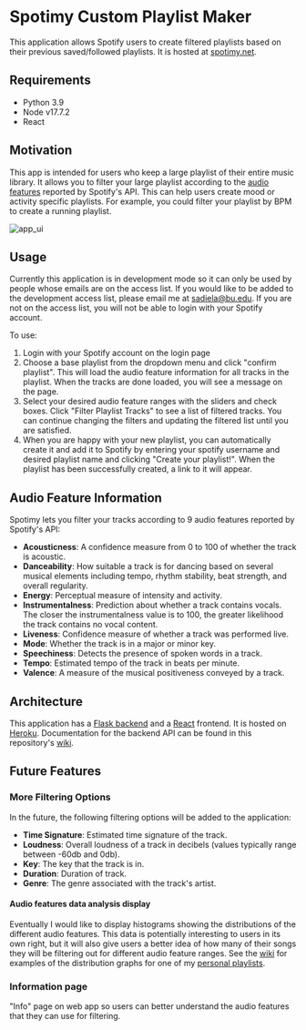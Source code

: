 # Spotimy Custom Playlist Maker

This application allows Spotify users to create filtered playlists based on their previous saved/followed playlists. It is hosted at [spotimy.net](http://spotimy.net/).

## Requirements
* Python 3.9
* Node v17.7.2
* React

## Motivation

This app is intended for users who keep a large playlist of their entire music library. It allows you to filter your large playlist according to the [audio features](https://developer.spotify.com/documentation/web-api/reference/#/operations/get-several-audio-features) reported by Spotify's API. This can help users create mood or activity specific playlists. For example, you could filter your playlist by BPM to create a running playlist.

![app_ui](https://user-images.githubusercontent.com/18174572/167036575-9e142918-14dc-4e5c-b800-8db9bafe04a4.PNG)

## Usage

Currently this application is in development mode so it can only be used by people whose emails are on the access list. If you would like to be added to the development access list, please email me at sadiela@bu.edu. If you are not on the access list, you will not be able to login with your Spotify account.

To use:
1. Login with your Spotify account on the login page
2. Choose a base playlist from the dropdown menu and click "confirm playlist". This will load the audio feature information for all tracks in the playlist. When the tracks are done loaded, you will see a message on the page. 
3. Select your desired audio feature ranges with the sliders and check boxes. Click "Filter Playlist Tracks" to see a list of filtered tracks. You can continue changing the filters and updating the filtered list until you are satisfied. 
4. When you are happy with your new playlist, you can automatically create it and add it to Spotify by entering your spotify username and desired playlist name and clicking "Create your playlist!". When the playlist has been successfully created, a link to it will appear.

## Audio Feature Information

Spotimy lets you filter your tracks according to 9 audio features reported by Spotify's API:

* **Acousticness**: A confidence measure from 0 to 100 of whether the track is acoustic.
* **Danceability**: How suitable a track is for dancing based on several musical elements including tempo, rhythm stability, beat strength, and overall regularity. 
* **Energy**: Perceptual measure of intensity and activity.
* **Instrumentalness**: Prediction about whether a track contains vocals. The closer the instrumentalness value is to 100, the greater likelihood the track contains no vocal content.
* **Liveness**: Confidence measure of whether a track was performed live.
* **Mode**: Whether the track is in a major or minor key. 
* **Speechiness**: Detects the presence of spoken words in a track.
* **Tempo**: Estimated tempo of the track in beats per minute. 
* **Valence**: A measure of the musical positiveness conveyed by a track.

## Architecture
This application has a [Flask backend](https://flask.palletsprojects.com/en/2.1.x/) and a [React](https://reactjs.org/) frontend. It is hosted on [Heroku](https://www.heroku.com/). Documentation for the backend API can be found in this repository's [wiki](https://github.com/sadiela/spotimy/wiki). 

## Future Features

### More Filtering Options
In the future, the following filtering options will be added to the application:
* **Time Signature**: Estimated time signature of the track.
* **Loudness**: Overall loudness of a track in decibels (values typically range between -60db and 0db). 
* **Key**: The key that the track is in.
* **Duration**: Duration of track.
* **Genre**: The genre associated with the track's artist. 

#### Audio features data analysis display
Eventually I would like to display histograms showing the distributions of the different audio features. This data is potentially interesting to users in its own right, but it will also give users a better idea of how many of their songs they will be filtering out for different audio feature ranges. See the [wiki](https://github.com/sadiela/spotimy/wiki) for examples of the distribution graphs for one of my [personal playlists](https://open.spotify.com/playlist/2I0tFWHjXJg81fLYTg3KWX?si=4cabc61dbb2c48e2).

### Information page
"Info" page on web app so users can better understand the audio features that they can use for filtering. 
